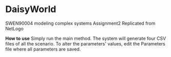 # DaisyWorld
SWEN90004 modeling complex systems Assignment2
Replicated from NetLogo

**How to use**
Simply run the main method. The system will generate four CSV files of all the scenario. 
To alter the parameters' values, edit the Parameters file where all parameters are saved.

